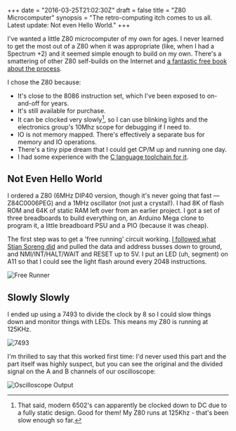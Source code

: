 +++
date = "2016-03-25T21:02:30Z"
draft = false
title = "Z80 Microcomputer"
synopsis = "The retro-computing itch comes to us all. Latest update: Not even Hello World."
+++

I've wanted a little Z80 microcomputer of my own for ages. I never learned to
get the most out of a Z80 when it was appropriate (like, when I had a Spectrum
+2) and it seemed simple enough to build on my own. There's a smattering of
other Z80 self-builds on the Internet and [a fantastic free book about the
process][book].

I chose the Z80 because:

* It's close to the 8086 instruction set, which I've been exposed to
  on-and-off for years.
* It's still available for purchase.
* It can be clocked very slowly[^1], so I can use blinking lights and the
  electronics group's 10Mhz scope for debugging if I need to.
* IO is not memory mapped. There's effectively a separate bus for memory and
  IO operations.
* There's a tiny pipe dream that I could get CP/M up and running one day.
* I had some experience with the [C language toolchain for it][st].

[book]: https://books.google.co.uk/books/about/Build_Your_Own_Z80_Computer.html?id=mVQnFgWzX0AC&redir_esc=y
[st]: https://github.com/insom/spectrum-toys
[^1]: That said, modern 6502's can apparently be clocked down to DC due to a fully static design. Good for them! My Z80 runs at 125Khz - that's been slow enough so far.

Not Even Hello World
--------------------

I ordered a Z80 (6MHz DIP40 version, though it's never going that fast &mdash;
Z84C0006PEG) and a 1MHz oscillator (not just a crystal!). I had 8K of flash
ROM and 64K of static RAM left over from an earlier project. I got a set of
three breadboards to build everything on, an Arduino Mega clone to program it,
a little breadboard PSU and a PIO (because it was cheap).

The first step was to get a 'free running' circuit working. [I followed what
Stian Soreng did][ss] and pulled the data and address busses down to ground,
and NMI/INT/HALT/WAIT and RESET up to 5V. I put an LED (uh, segment) on A11 so
that I could see the light flash around every 2048 instructions.

![Free Runner](https://farm2.staticflickr.com/1516/25428787264_652b78aa8b_b.jpg)

[ss]: http://jmp.no/blog/free-running-a-z80

Slowly Slowly
-------------

I ended up using a 7493 to divide the clock by 8 so I could slow things down
and monitor things with LEDs. This means my Z80 is running at 125KHz.

![7493](https://farm2.staticflickr.com/1608/26033478585_490e37db7b_b.jpg)

I'm thrilled to say that this worked first time: I'd never used this part and
the part itself was highly suspect, but you can see the original and the
divided signal on the A and B channels of our oscilloscope:

![Oscilloscope Output](https://farm2.staticflickr.com/1711/25760704000_5d75097680_b.jpg)
